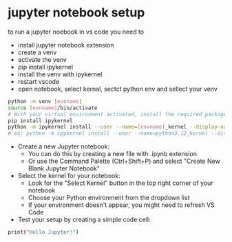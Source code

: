 # jupyter notebook setup

to run a jupyter noebook in vs code you need to

+ install jupyter notebook extension
+ create a venv
+ activate the venv
+ pip install ipykernel
+ install the venv with ipykernel
+ restart vscode
+ open notebook, select kernal, sectct python env and sellect your venv

```bash
python -m venv [evnname]
source [evnname]/bin/activate
# With your virtual environment activated, install the required packages:
pip install ipykernel 
python -m ipykernel install --user --name=[envname]_kernel --display-name "[envname]_kernel"
# ex: python -m ipykernel install --user --name=python3.12_kernel --display-name "Python 3.12_kernel"
```

+ Create a new Jupyter notebook:
  + You can do this by creating a new file with .ipynb extension
  + Or use the Command Palette (Ctrl+Shift+P) and select "Create New Blank Jupyter Notebook"
+ Select the kernel for your notebook:
  + Look for the "Select Kernel" button in the top right corner of your notebook
  + Choose your Python environment from the dropdown list
  + If your environment doesn't appear, you might need to refresh VS Code
+ Test your setup by creating a simple code cell:

```bash
print("Hello Jupyter!")
```
